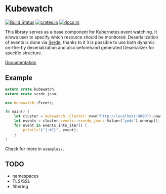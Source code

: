 # Kubewatch

[![Build Status](https://travis-ci.org/phoracek/kubewatch.svg?branch=master)](https://travis-ci.org/phoracek/kubewatch)
[![crates.io](https://meritbadge.herokuapp.com/kubewatch)](https://crates.io/crates/kubewatch)
[![docs.rs](https://docs.rs/kubewatch/badge.svg)](https://docs.rs/kubewatch)

This library serves as a base component for Kubernetes event watching. It allows user to
specify which resource should be monitored. Deserialization of events is done via
[Serde](https://serde.rs/), thanks to it it is possible to use both dynamic on-the-fly
deserialization and also beforehand generated Deserializer for specific structure.

[Documentation](https://docs.rs/kubewatch)

## Example

```rust
extern crate kubewatch;
extern crate serde_json;

use kubewatch::Events;

fn main() {
    let cluster = kubewatch::Cluster::new("http://localhost:8080").unwrap();
    let events = cluster.events::<serde_json::Value>("pods").unwrap();
    for event in events.into_iter() {
        println!("{:#?}", event);
    }
}
```

Check for more in `examples/`.

## TODO

- namespaces
- TLS/SSL
- filtering
